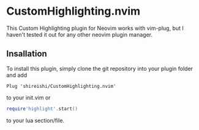 # CustomHighlighting.nvim
This Custom Highlighting plugin for Neovim works with vim-plug, but I haven't tested
it out for any other neovim plugin manager. 

## Insallation
To install this plugin, simply clone the git repository into your plugin folder and add
```vim
Plug 'shireishi/CustomHighlighting.nvim'
```
to your init.vim or
```lua
require'highlight'.start()
```
to your lua section/file.



